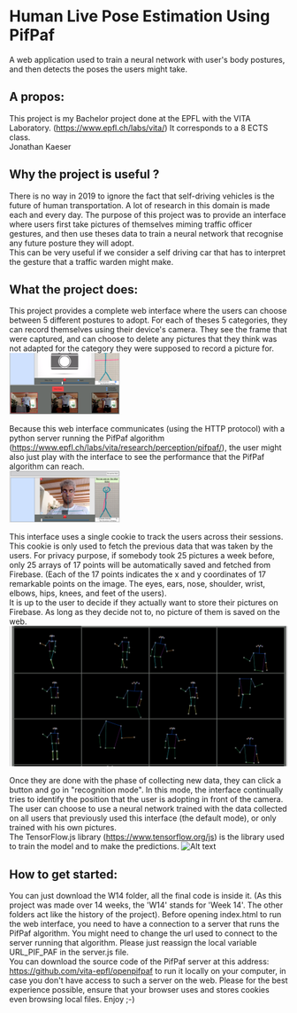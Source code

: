 # Human Live Pose Estimation Using PifPaf
A web application used to train a neural network with user's body postures, and then detects the poses the users might take.

## A propos:
This project is my Bachelor project done at the EPFL with the VITA Laboratory. (https://www.epfl.ch/labs/vita/) It corresponds to a 8 ECTS class. </br>
Jonathan Kaeser

## Why the project is useful ?
There is no way in 2019 to ignore the fact that self-driving vehicles is the future of human transportation. A lot of research in this domain is made each and every day. The purpose of this project was to provide an interface where users first take pictures of themselves miming traffic officer gestures, and then use theses data to train a neural network that recognise any future posture they will adopt.  
This can be very useful if we consider a self driving car that has to interpret the gesture that a traffic warden might make.

## What the project does:
This project provides a complete web interface where the users can choose between 5 different postures to adopt. For each of theses 5 categories, they can record themselves using their device's camera.
They see the frame that were captured, and can choose to delete any pictures that they think was not adapted for the category they were supposed to record a picture for.
<br><img src="Presentation/images/pictdet.png" alt="drawing" width="200"/><br>

Because this web interface communicates (using the HTTP protocol) with a python server running the PifPaf algorithm (https://www.epfl.ch/labs/vita/research/perception/pifpaf/), the user might also just play with the interface to see the performance that the PifPaf algorithm can reach.
<br><img src="Presentation/images/livePoints.png" alt="drawing" width="200"/><br>


This interface uses a single cookie to track the users across their sessions. This cookie is only used to fetch the previous data that was taken by the users. For privacy purpose, if somebody took 25 pictures a week before, only 25 arrays of 17 points will be automatically saved and fetched from Firebase. (Each of the 17 points indicates the x and y coordinates of 17 remarkable points on the image. The eyes, ears, nose, shoulder, wrist, elbows, hips, knees, and feet of the users).<br>
It is up to the user to decide if they actually want to store their pictures on Firebase. As long as they decide not to, no picture of them is saved on the web.
![Alt text](Presentation/images/skeletons.png?raw=false "Title")

Once they are done with the phase of collecting new data, they can click a button and go in "recognition mode". In this mode, the interface continually tries to identify the position that the user is adopting in front of the camera. The user can choose to use a neural network trained with the data collected on all users that previously used this interface (the default mode), or only trained with his own pictures.<br>
The TensorFlow.js library (https://www.tensorflow.org/js) is the library used to train the model and to make the predictions.
![Alt text](Presentation/images/liveReco.gif?raw=false "Title")

 ## How to get started:
 You can just download the W14 folder, all the final code is inside it. (As this project was made over 14 weeks, the 'W14' stands for 'Week 14'. The other folders act like the history of the project).
 Before opening index.html to run the web interface, you need to have a connection to a server that runs the PifPaf algorithm. You might need to change the url used to connect to the server running that algorithm. Please just reassign the local variable URL_PIF_PAF in the server.js file. <br>
 You can download the source code of the PifPaf server at this address: https://github.com/vita-epfl/openpifpaf to run it locally on your computer, in case you don't have access to such a server on the web. 
 Please for the best experience possible, ensure that your browser uses and stores cookies even browsing local files.
 Enjoy ;-)
